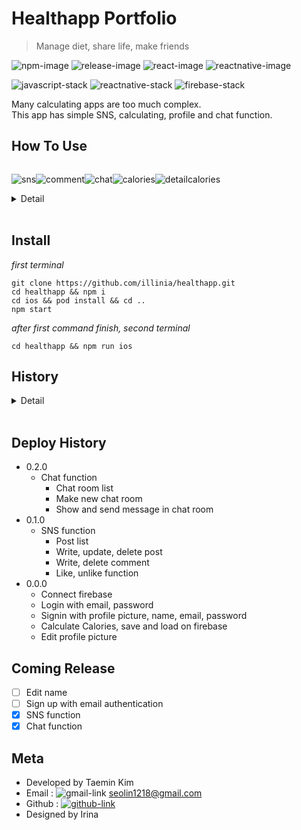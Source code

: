 # Healthapp Portfolio

> Manage diet, share life, make friends

![npm-image]
![release-image]
![react-image]
![reactnative-image]

![javascript-stack]
![reactnative-stack]
![firebase-stack]

Many calculating apps are too much complex.<br>
This app has simple SNS, calculating, profile and chat function.

## How To Use

<div style="display: flex;" align=center>

![sns](https://user-images.githubusercontent.com/67290425/130349021-b0aada83-bf3f-4ae3-8e01-bf954db5e7e5.PNG)

![comment](https://user-images.githubusercontent.com/67290425/130349017-e2411439-977a-457c-bf22-14a32066e3c2.PNG)

![chat](https://user-images.githubusercontent.com/67290425/130349015-f0181170-470d-441f-add9-c56bee5555bd.PNG)

![calories](https://user-images.githubusercontent.com/67290425/130349013-2ee490a0-6545-439a-bb16-dc8d89a4d964.PNG)

![detailcalories](https://user-images.githubusercontent.com/67290425/130349018-00344521-9679-41be-b8b0-9b5e557179e4.PNG)

</div>

<details>
    <summary>Detail</summary>
    <br>

_How to login_
<br>

![signin,login](https://user-images.githubusercontent.com/67290425/128492684-1bff7ffd-dc92-4179-93ee-4311e954acf3.gif)

_How to use sns post_
<br>

![login,like,comment](https://user-images.githubusercontent.com/67290425/128492993-5528e4b3-93bd-4d26-8318-7b17a152856b.gif)

_How to upload post_
<br>

![upload, comment](https://user-images.githubusercontent.com/67290425/128493269-e6258bbf-bff7-4c4c-87d4-557acecc875b.gif)

_How to update and delete post_
<br>

![update,delete](https://user-images.githubusercontent.com/67290425/128493389-5bce1616-8168-4408-a3c7-deac02e31a0a.gif)

</details>
<br>

## Install

_first terminal_

```
git clone https://github.com/illinia/healthapp.git
cd healthapp && npm i
cd ios && pod install && cd ..
npm start
```

_after first command finish, second terminal_

```
cd healthapp && npm run ios
```

## History

<details>
    <summary>Detail</summary>
    
* 09 Aug
    * Make chat list, delete function
    * Make chat room function
    * Make message list, send message function
* 06 Aug
    * Make update, delete post function
    * Make add comment function in comment page
    * Fix UI in comment page
    * Fix loading structure of profile in SNS when it was changed in firebase
* 05 Aug
    * Make like, unlike function connected with firebase
    * Make comment list, comment input
* 04 Aug
    * Add comment, comment page, upload firestore
    * Fix refresh issue when start rendering and status was changed
* 03 Aug
    * Make SNS show post list, upload post
* 02 Aug
    * Make SNS main design
* 29 Jul
    * Update README, deploy test
* 28 Jul
    * Save, load in asyncstorage and firebase
* 27 Jul
    * Update, delete meal function
* 26 Jul
    * Add meal, update meal function
* 25 Jul
    * Calculator page
* 24 Jul
    * Profile page
* 20 Jul ~ 23 Jul
    * ~~Google, Facebook login~~
        * ~~I needed to bind login authentication~~
        * ~~google, facebook firebase sdk has problem in my laptop(M1 Macbook)~~
    * Sign up, login in
    * Profile upload
* 17 Jul ~ 19 Jul
    * Manage ideas
    * UX, UI design [Whimsical](https://whimsical.com)
</details>
<br>

## Deploy History

- 0.2.0
  - Chat function
    - Chat room list
    - Make new chat room
    - Show and send message in chat room
- 0.1.0
  - SNS function
    - Post list
    - Write, update, delete post
    - Write, delete comment
    - Like, unlike function
- 0.0.0
  - Connect firebase
  - Login with email, password
  - Signin with profile picture, name, email, password
  - Calculate Calories, save and load on firebase
  - Edit profile picture

## Coming Release

- [ ] Edit name
- [ ] Sign up with email authentication
- [x] SNS function
- [x] Chat function

## Meta

- Developed by Taemin Kim
- Email : ![gmail-link] seolin1218@gmail.com
- Github : [![github-link]](https://github.com/illinia)
- Designed by Irina

<!-- Markdown link & img dfn's -->

[npm-image]: https://img.shields.io/badge/npm-7.15.1-orange
[release-image]: https://img.shields.io/badge/release-0.0.0-success
[react-image]: https://img.shields.io/badge/React-17.0.1-%2361dafb
[reactnative-image]: https://img.shields.io/badge/ReactNative-0.64.2-%2361dafb
[javascript-stack]: https://img.shields.io/badge/Javascript-yellow?style=flat-square&logo=JavaScript&logoColor=white
[reactnative-stack]: https://img.shields.io/badge/ReactNative-blue?style=flat-square&logo=React&logoColor=white
[firebase-stack]: https://img.shields.io/badge/Firebase-orange?style=flat-square&logo=Firebase&logoColor=white
[gmail-link]: https://img.shields.io/badge/Gmail-red?style=flat-square&logo=Gmail&logoColor=white
[github-link]: https://img.shields.io/badge/Github-black?style=flat-square&logo=GitHub&logoColor=white
